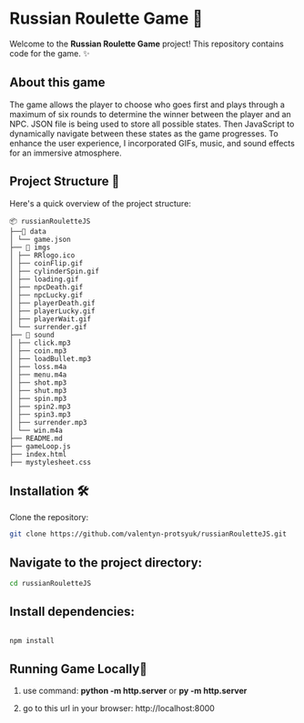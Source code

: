 # Russian Roulette Game 🤠

Welcome to the **Russian Roulette Game** project! This repository contains code for the game. ✨

## About this game

The game allows the player to choose who goes first and plays through a maximum of six rounds to determine the winner between the player and an NPC. JSON file is being used to store all possible states. Then JavaScript to dynamically navigate between these states as the game progresses. To enhance the user experience, I incorporated GIFs, music, and sound effects for an immersive atmosphere.

## Project Structure 📁

Here's a quick overview of the project structure:
```plaintext
📦 russianRouletteJS
├──📂 data
│ └── game.json
├── 📂 imgs
│ ├── RRlogo.ico
│ ├── coinFlip.gif
│ ├── cylinderSpin.gif
│ ├── loading.gif
│ ├── npcDeath.gif
│ ├── npcLucky.gif
│ ├── playerDeath.gif
│ ├── playerLucky.gif
│ ├── playerWait.gif
│ └── surrender.gif
├── 📂 sound
│ ├── click.mp3
│ ├── coin.mp3
│ ├── loadBullet.mp3
│ ├── loss.m4a
│ ├── menu.m4a
│ ├── shot.mp3
│ ├── shut.mp3
│ ├── spin.mp3
│ ├── spin2.mp3
│ ├── spin3.mp3
│ ├── surrender.mp3
│ └── win.m4a
├── README.md
├── gameLoop.js
├── index.html
├── mystylesheet.css

```


## Installation 🛠️

Clone the repository:
   ```sh
   git clone https://github.com/valentyn-protsyuk/russianRouletteJS.git
   ```
## Navigate to the project directory:



  ```sh
cd russianRouletteJS
 ```
## Install dependencies:

  ```sh

npm install
 ```

## Running Game Locally🚀
1) use command:
**python -m http.server**
or
**py -m http.server**

2) go to this url in your browser:
http://localhost:8000

